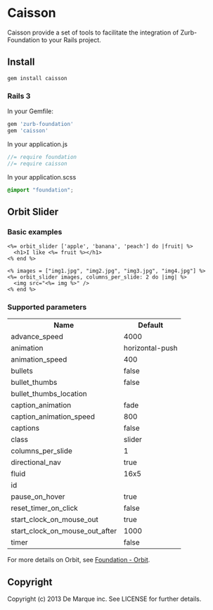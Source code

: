 Caisson
===============

Caisson provide a set of tools to facilitate the integration of Zurb-Foundation to your Rails project.

Install
-------

```
gem install caisson
```

### Rails 3

In your Gemfile:

```ruby
gem 'zurb-foundation'
gem 'caisson'
```

In your application.js

```javascript
//= require foundation
//= require caisson
```

In your application.scss
```css
@import "foundation";
```

Orbit Slider
-----

###  Basic examples

```erb
<%= orbit_slider ['apple', 'banana', 'peach'] do |fruit| %>
  <h1>I like <%= fruit %></h1>
<% end %>
```

```erb
<% images = ["img1.jpg", "img2.jpg", "img3.jpg", "img4.jpg"] %>
<%= orbit_slider images, columns_per_slide: 2 do |img| %>
  <img src="<%= img %>" />
<% end %>
```

###  Supported parameters

<table>
  <tr>
    <th>Name</th>
    <th>Default</th>
  </tr>
  <tr>
    <td>advance_speed</td>
    <td>4000</td>
  </tr>
  <tr>
    <td>animation</td>
    <td>horizontal-push</td>
  </tr>
  <tr>
    <td>animation_speed</td>
    <td>400</td>
  </tr>
  <tr>
    <td>bullets</td>
    <td>false</td>
  </tr>
  <tr>
    <td>bullet_thumbs</td>
    <td>false</td>
  </tr>
  <tr>
    <td>bullet_thumbs_location</td>
    <td></td>
  </tr>
  <tr>
    <td>caption_animation</td>
    <td>fade</td>
  </tr>
  <tr>
    <td>caption_animation_speed</td>
    <td>800</td>
  </tr>
  <tr>
    <td>captions</td>
    <td>false</td>
  </tr>
  <tr>
    <td>class</td>
    <td>slider</td>
  </tr>
  <tr>
    <td>columns_per_slide</td>
    <td>1</td>
  </tr>
  <tr>
    <td>directional_nav</td>
    <td>true</td>
  </tr>
  <tr>
    <td>fluid</td>
    <td>16x5</td>
  </tr>
  <tr>
    <td>id</td>
    <td></td>
  </tr>
  <tr>
    <td>pause_on_hover</td>
    <td>true</td>
  </tr>
  <tr>
    <td>reset_timer_on_click</td>
    <td>false</td>
  </tr>
  <tr>
    <td>start_clock_on_mouse_out</td>
    <td>true</td>
  </tr>
  <tr>
    <td>start_clock_on_mouse_out_after</td>
    <td>1000</td>
  </tr>
  <tr>
    <td>timer</td>
    <td>false</td>
  </tr>
</table>

For more details on Orbit, see [Foundation - Orbit](http://foundation.zurb.com/docs/orbit.php).

Copyright
---------

Copyright (c) 2013 De Marque inc. See LICENSE for further details.
